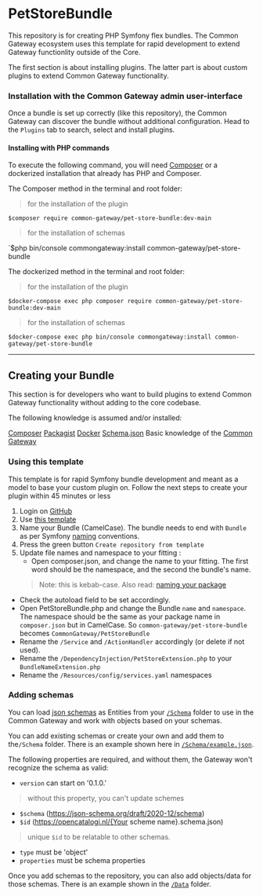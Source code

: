# PetStoreBundle
This repository is for creating PHP Symfony flex bundles. The Common Gateway ecosystem  uses this template for rapid development to extend Gateway functionlity outside of the Core. 

The first section is about installing plugins. The latter part is about custom plugins to extend Common Gateway functionality.

### Installation with the Common Gateway admin user-interface

Once a bundle is set up correctly (like this repository), the Common Gateway can discover the bundle without additional configuration. Head to the `Plugins` tab to search, select and install plugins.

#### Installing with PHP commands

To execute the following command, you will need [Composer](https://getcomposer.org/download/) or a dockerized installation that already has PHP and Composer.

The Composer method in the terminal and root folder: 
>for the installation of the plugin

`$composer require common-gateway/pet-store-bundle:dev-main` 

> for the installation of schemas

`$php bin/console commongateway:install common-gateway/pet-store-bundle

The dockerized method in the terminal and root folder: 
>for the installation of the plugin

`$docker-compose exec php composer require common-gateway/pet-store-bundle:dev-main`

> for the installation of schemas 

 `$docker-compose exec php bin/console commongateway:install common-gateway/pet-store-bundle`


---
## Creating your Bundle

This section is for developers who want to build plugins to extend Common Gateway functionality without adding to the core codebase. 

The following knowledge is assumed and/or installed:

[Composer](https://getcomposer.org/download/)
[Packagist](https://packagist.org/)
[Docker](https://www.docker.com/products/docker-desktop/)
[Schema.json](https://json-schema.org/)
Basic knowledge of the [Common Gateway](https://github.com/CommonGateway)

### Using this template

This template is for rapid Symfony bundle development and meant as a model to base your custom plugin on. Follow the next steps to create your plugin within 45 minutes or less

1. Login on [GitHub](https://github.com)
2. Use [this template](https://github.com/CommonGateway/PetStoreBundle/generate)
3. Name your Bundle (CamelCase). The bundle needs to end with `Bundle` as per Symfony [naming](https://symfony.com/doc/current/bundles/best_practices.html#bundles-naming-conventions) conventions. 
4. Press the green button `Create repository from template`
5. Update file names and namespace to your fitting :
   	- Open composer.json, and change the name to your fitting. The first word should be the namespace, and the second the bundle's name. 
   	 > Note: this is kebab-case. Also read: [naming your package](https://packagist.org/about#naming-your-package)
   	
  - Check the autoload field to be set accordingly. 
  - Open PetStoreBundle.php and change the Bundle `name` and `namespace`. The namespace should be the same as your package name in `composer.json` but in CamelCase. So `common-gateway/pet-store-bundle` becomes `CommonGateway/PetStoreBundle`
  - Rename the `/Service` and `/ActionHandler` accordingly (or delete if not used).
  - Rename the `/DependencyInjection/PetStoreExtension.php` to your `BundleNameExtension.php`
  - Rename the `/Resources/config/services.yaml` namespaces  

### Adding schemas
You can load [json schemas](https://json-schema.org/learn/getting-started-step-by-step.html#starting-the-schema) as Entities from your [`/Schema`](https://github.com/CommonGateway/PetStoreBundle/tree/main/Schema) folder to use in the Common Gateway and work with objects based on your schemas.

You can add existing schemas or create your own and add them to the`/Schema` folder. There is an example shown here in [`/Schema/example.json`](https://github.com/CommonGateway/PetStoreBundle/blob/main/Schema/example.json).

The following properties are required, and without them, the Gateway won't recognize the schema as valid:
 
  - `version` can start on '0.1.0.' 
> without this property, you can't update schemes

  - `$schema` (https://json-schema.org/draft/2020-12/schema)
  - `$id` (https://opencatalogi.nl/{Your scheme name}.schema.json)
> unique `$id` to be relatable to other schemas. 

  - `type` must be 'object'
  - `properties` must be schema properties


Once you add schemas to the repository, you can also add objects/data for those schemas. There is an example shown in the [`/Data`](https://github.com/CommonGateway/PetStoreBundle/tree/main/Data) folder.
